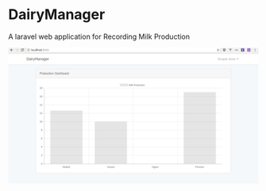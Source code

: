 # DairyManager
A laravel web application for Recording Milk Production

![Screenshot](Screenshot.png)
